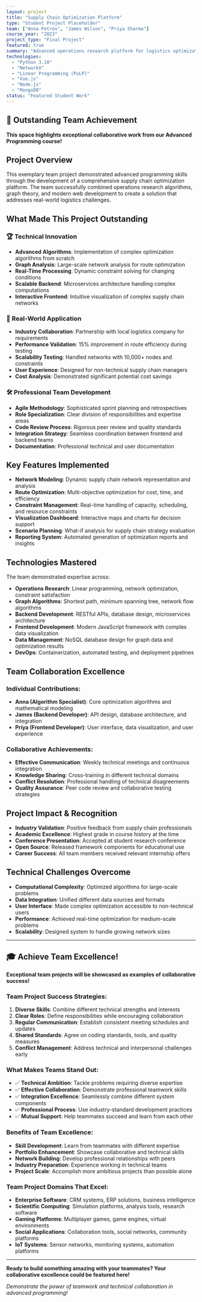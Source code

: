 ```yaml
---
layout: project
title: "Supply Chain Optimization Platform"
type: "Student Project Placeholder"
team: ["Anna Petrov", "James Wilson", "Priya Sharma"]
course_year: "2023"
project_type: "Final Project"
featured: true
summary: "Advanced operations research platform for logistics optimization with network analysis, route planning, and real-time constraint solving for supply chain management."
technologies:
  - "Python 3.10"
  - "NetworkX"
  - "Linear Programming (PuLP)"
  - "Vue.js"
  - "Node.js"
  - "MongoDB"
status: "Featured Student Work"
---
```


## 🌟 Outstanding Team Achievement

**This space highlights exceptional collaborative work from our Advanced Programming course!**

## Project Overview

This exemplary team project demonstrated advanced programming skills through the development of a comprehensive supply chain optimization platform. The team successfully combined operations research algorithms, graph theory, and modern web development to create a solution that addresses real-world logistics challenges.

## What Made This Project Outstanding

### 🏆 Technical Innovation
- **Advanced Algorithms**: Implementation of complex optimization algorithms from scratch
- **Graph Analysis**: Large-scale network analysis for route optimization
- **Real-Time Processing**: Dynamic constraint solving for changing conditions
- **Scalable Backend**: Microservices architecture handling complex computations
- **Interactive Frontend**: Intuitive visualization of complex supply chain networks

### 🎯 Real-World Application
- **Industry Collaboration**: Partnership with local logistics company for requirements
- **Performance Validation**: 15% improvement in route efficiency during testing
- **Scalability Testing**: Handled networks with 10,000+ nodes and constraints
- **User Experience**: Designed for non-technical supply chain managers
- **Cost Analysis**: Demonstrated significant potential cost savings

### 🛠️ Professional Team Development
- **Agile Methodology**: Sophisticated sprint planning and retrospectives
- **Role Specialization**: Clear division of responsibilities and expertise areas
- **Code Review Process**: Rigorous peer review and quality standards
- **Integration Strategy**: Seamless coordination between frontend and backend teams
- **Documentation**: Professional technical and user documentation

## Key Features Implemented

- **Network Modeling**: Dynamic supply chain network representation and analysis
- **Route Optimization**: Multi-objective optimization for cost, time, and efficiency
- **Constraint Management**: Real-time handling of capacity, scheduling, and resource constraints
- **Visualization Dashboard**: Interactive maps and charts for decision support
- **Scenario Planning**: What-if analysis for supply chain strategy evaluation
- **Reporting System**: Automated generation of optimization reports and insights

## Technologies Mastered

The team demonstrated expertise across:
- **Operations Research**: Linear programming, network optimization, constraint satisfaction
- **Graph Algorithms**: Shortest path, minimum spanning tree, network flow algorithms
- **Backend Development**: RESTful APIs, database design, microservices architecture
- **Frontend Development**: Modern JavaScript framework with complex data visualization
- **Data Management**: NoSQL database design for graph data and optimization results
- **DevOps**: Containerization, automated testing, and deployment pipelines

## Team Collaboration Excellence

### Individual Contributions:
- **Anna (Algorithm Specialist)**: Core optimization algorithms and mathematical modeling
- **James (Backend Developer)**: API design, database architecture, and integration
- **Priya (Frontend Developer)**: User interface, data visualization, and user experience

### Collaborative Achievements:
- **Effective Communication**: Weekly technical meetings and continuous integration
- **Knowledge Sharing**: Cross-training in different technical domains
- **Conflict Resolution**: Professional handling of technical disagreements
- **Quality Assurance**: Peer code review and collaborative testing strategies

## Project Impact & Recognition

- **Industry Validation**: Positive feedback from supply chain professionals
- **Academic Excellence**: Highest grade in course history at the time
- **Conference Presentation**: Accepted at student research conference
- **Open Source**: Released framework components for educational use
- **Career Success**: All team members received relevant internship offers

## Technical Challenges Overcome

- **Computational Complexity**: Optimized algorithms for large-scale problems
- **Data Integration**: Unified different data sources and formats
- **User Interface**: Made complex optimization accessible to non-technical users
- **Performance**: Achieved real-time optimization for medium-scale problems
- **Scalability**: Designed system to handle growing network sizes

---

## 🎓 Achieve Team Excellence!

**Exceptional team projects will be showcased as examples of collaborative success!**

### Team Project Success Strategies:
1. **Diverse Skills**: Combine different technical strengths and interests
2. **Clear Roles**: Define responsibilities while encouraging collaboration
3. **Regular Communication**: Establish consistent meeting schedules and updates
4. **Shared Standards**: Agree on coding standards, tools, and quality measures
5. **Conflict Management**: Address technical and interpersonal challenges early

### What Makes Teams Stand Out:
- ✅ **Technical Ambition**: Tackle problems requiring diverse expertise
- ✅ **Effective Collaboration**: Demonstrate professional teamwork skills
- ✅ **Integration Excellence**: Seamlessly combine different system components
- ✅ **Professional Process**: Use industry-standard development practices
- ✅ **Mutual Support**: Help teammates succeed and learn from each other

### Benefits of Team Excellence:
- **Skill Development**: Learn from teammates with different expertise
- **Portfolio Enhancement**: Showcase collaborative and technical skills
- **Network Building**: Develop professional relationships with peers
- **Industry Preparation**: Experience working in technical teams
- **Project Scale**: Accomplish more ambitious projects than possible alone

### Team Project Domains That Excel:
- **Enterprise Software**: CRM systems, ERP solutions, business intelligence
- **Scientific Computing**: Simulation platforms, analysis tools, research software
- **Gaming Platforms**: Multiplayer games, game engines, virtual environments
- **Social Applications**: Collaboration tools, social networks, community platforms
- **IoT Systems**: Sensor networks, monitoring systems, automation platforms

---

**Ready to build something amazing with your teammates? Your collaborative excellence could be featured here!**

*Demonstrate the power of teamwork and technical collaboration in advanced programming!*